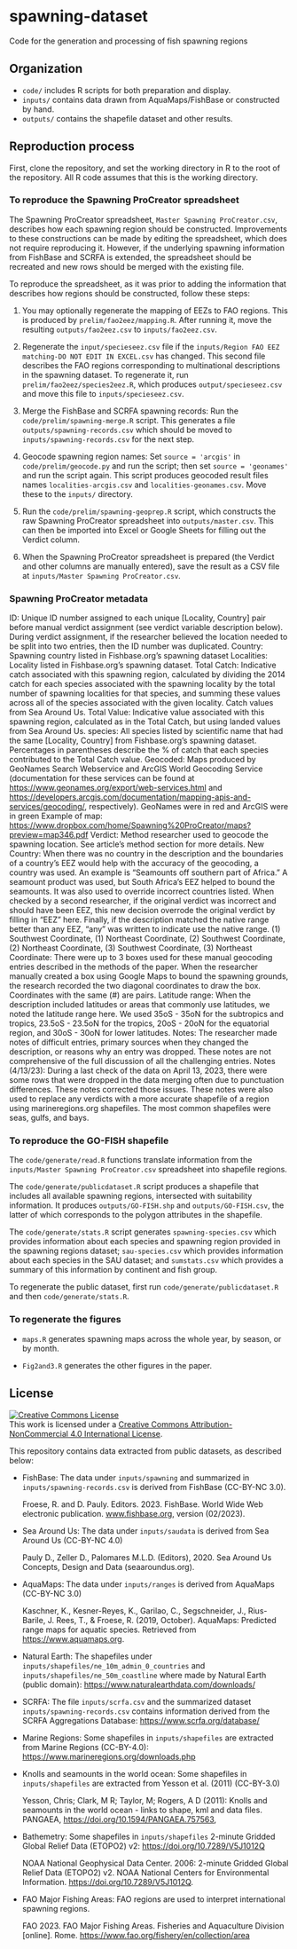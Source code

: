 # spawning-dataset
Code for the generation and processing of fish spawning regions

## Organization
 - `code/` includes R scripts for both preparation and display.
 - `inputs/` contains data drawn from AquaMaps/FishBase or constructed
   by hand.
 - `outputs/` contains the shapefile dataset and other results.

## Reproduction process

First, clone the repository, and set the working directory in R to the
root of the repository. All R code assumes that this is the working
directory.
   
### To reproduce the Spawning ProCreator spreadsheet

The Spawning ProCreator spreadsheet, `Master Spawning ProCreator.csv`,
describes how each spawning region should be constructed. Improvements
to these constructions can be made by editing the spreadsheet, which
does not require reproducing it. However, if the underlying spawning
information from FishBase and SCRFA is extended, the spreadsheet
should be recreated and new rows should be merged with the existing
file.

To reproduce the spreadsheet, as it was prior to adding the
information that describes how regions should be constructed, follow
these steps:

1. You may optionally regenerate the mapping of EEZs to FAO
   regions. This is produced by `prelim/fao2eez/mapping.R`. After
   running it, move the resulting `outputs/fao2eez.csv` to
   `inputs/fao2eez.csv`.
   
2. Regenerate the `input/specieseez.csv` file if the `inputs/Region
FAO EEZ matching-DO NOT EDIT IN EXCEL.csv` has changed. This second
file describes the FAO regions corresponding to multinational
descriptions in the spawning dataset. To regenerate it, run
`prelim/fao2eez/species2eez.R`, which produces `output/specieseez.csv`
and move this file to `inputs/specieseez.csv`.

3. Merge the FishBase and SCRFA spawning records: Run the
   `code/prelim/spawning-merge.R` script. This generates a file
   `outputs/spawning-records.csv` which should be moved to
   `inputs/spawning-records.csv` for the next step.

4. Geocode spawning region names: Set `source = 'arcgis'` in
   `code/prelim/geocode.py` and run the script; then set `source =
   'geonames'` and run the script again. This script produces geocoded
   result files names `localities-arcgis.csv` and
   `localities-geonames.csv`. Move these to the `inputs/` directory.

5. Run the `code/prelim/spawning-geoprep.R` script, which constructs
   the raw Spawning ProCreator spreadsheet into
   `outputs/master.csv`. This can then be imported into Excel or
   Google Sheets for filling out the Verdict column.

6. When the Spawning ProCreator spreadsheet is prepared (the Verdict
   and other columns are manually entered), save the result as a CSV
   file at `inputs/Master Spawning ProCreator.csv`.

### Spawning ProCreator metadata

ID: Unique ID number assigned to each unique [Locality, Country] pair before manual verdict assignment (see verdict variable description below). During verdict assignment, if the researcher believed the location needed to be split into two entries, then the ID number was duplicated. 
Country: Spawning country listed in Fishbase.org’s spawning dataset
Localities: Locality listed in Fishbase.org’s spawning dataset.
Total Catch: Indicative catch associated with this spawning region, calculated by dividing the 2014 catch for each species associated with the spawning locality by the total number of spawning localities for that species, and summing these values across all of the species associated with the given locality. Catch values from Sea Around Us.
Total Value: Indicative value associated with this spawning region, calculated as in the Total Catch, but using landed values from Sea Around Us.
species: All species listed by scientific name that had the same [Locality, Country] from Fishbase.org’s spawning dataset. Percentages in parentheses describe the % of catch that each species contributed to the Total Catch value.
Geocoded: Maps produced by GeoNames Search Webservice and ArcGIS World Geocoding Service (documentation for these services can be found at https://www.geonames.org/export/web-services.html and https://developers.arcgis.com/documentation/mapping-apis-and-services/geocoding/, respectively). GeoNames were in red and ArcGIS were in green
Example of map: https://www.dropbox.com/home/Spawning%20ProCreator/maps?preview=map346.pdf
Verdict: Method researcher used to geocode the spawning location. See article’s method section for more details.
New Country: When there was no country in the description and the boundaries of a country’s EEZ would help with the accuracy of the geocoding, a country was used. An example is “Seamounts off southern part of Africa.” A seamount product was used, but South Africa’s EEZ helped to bound the seamounts. It was also used to override incorrect countries listed. When checked by a second researcher, if the original verdict was incorrect and should have been EEZ, this new decision overrode the original verdict by filling in “EEZ” here. Finally, if the description matched the native range better than any EEZ, “any” was written to indicate use the native range. 
(1) Southwest Coordinate, (1) Northeast Coordinate, (2) Southwest Coordinate, (2) Northeast Coordinate, (3) Southwest Coordinate, (3) Northeast Coordinate: There were up to 3 boxes used for these manual geocoding entries described in the methods of the paper. When the researcher manually created a box using Google Maps to bound the spawning grounds, the research recorded the two diagonal coordinates to draw the box. Coordinates with the same (#) are pairs. 
Latitude range: When the description included latitudes or areas that commonly use latitudes, we noted the latitude range here. We used 35oS - 35oN for the subtropics and tropics, 23.5oS - 23.5oN for the tropics, 20oS - 20oN for the equatorial region, and 30oS - 30oN for lower latitudes.
Notes: The researcher made notes of difficult entries, primary sources when they changed the description, or reasons why an entry was dropped. These notes are not comprehensive of the full discussion of all the challenging entries. 
Notes (4/13/23): During a last check of the data on April 13, 2023, there were some rows that were dropped in the data merging often due to punctuation differences. These notes corrected those issues. These notes were also used to replace any verdicts with a more accurate shapefile of a region using marineregions.org shapefiles. The most common shapefiles were seas, gulfs, and bays. 

### To reproduce the GO-FISH shapefile

The `code/generate/read.R` functions translate information from the
`inputs/Master Spawning ProCreator.csv` spreadsheet into shapefile
regions.

The `code/generate/publicdataset.R` script produces a shapefile that
includes all available spawning regions, intersected with suitability
information. It produces `outputs/GO-FISH.shp` and
`outputs/GO-FISH.csv`, the latter of which corresponds to the polygon
attributes in the shapefile.

The `code/generate/stats.R` script generates `spawning-species.csv`
which provides information about each species and spawning region
provided in the spawning regions dataset; `sau-species.csv` which
provides information about each species in the SAU dataset; and
`sumstats.csv` which provides a summary of this information by
continent and fish group.

To regenerate the public dataset, first run
`code/generate/publicdataset.R` and then `code/generate/stats.R`.

### To regenerate the figures

 - `maps.R` generates spawning maps across the whole year, by season,
   or by month.
   
 - `Fig2and3.R` generates the other figures in the paper.

## License

<a rel="license" href="http://creativecommons.org/licenses/by-nc/4.0/"><img alt="Creative Commons License" style="border-width:0" src="https://i.creativecommons.org/l/by-nc/4.0/88x31.png" /></a><br />This work is licensed under a <a rel="license" href="http://creativecommons.org/licenses/by-nc/4.0/">Creative Commons Attribution-NonCommercial 4.0 International License</a>.

This repository contains data extracted from public datasets, as described below:

 - FishBase: The data under `inputs/spawning` and summarized in `inputs/spawning-records.csv` is derived from FishBase (CC-BY-NC 3.0).

   Froese, R. and D. Pauly. Editors. 2023. FishBase. World Wide Web electronic publication. www.fishbase.org, version (02/2023).

 - Sea Around Us: The data under `inputs/saudata` is derived from Sea Around Us (CC-BY-NC 4.0)

   Pauly D., Zeller D., Palomares M.L.D. (Editors), 2020. Sea Around Us Concepts, Design and Data (seaaroundus.org).
   
 - AquaMaps: The data under `inputs/ranges` is derived from AquaMaps (CC-BY-NC 3.0)

   Kaschner, K., Kesner-Reyes, K., Garilao, C., Segschneider, J., Rius-Barile, J. Rees, T., & Froese, R. (2019, October). AquaMaps: Predicted range maps for aquatic species. Retrieved from https://www.aquamaps.org.
   
 - Natural Earth: The shapefiles under `inputs/shapefiles/ne_10m_admin_0_countries` and `inputs/shapefiles/ne_50m_coastline` where made by Natural Earth (public domain): https://www.naturalearthdata.com/downloads/
 
 - SCRFA: The file `inputs/scrfa.csv` and the summarized dataset `inputs/spawning-records.csv` contains information derived from the SCRFA Aggregations Database: https://www.scrfa.org/database/

 - Marine Regions: Some shapefiles in `inputs/shapefiles` are extracted from Marine Regions (CC-BY-4.0): https://www.marineregions.org/downloads.php

 - Knolls and seamounts in the world ocean: Some shapefiles in `inputs/shapefiles` are extracted from Yesson et al. (2011) (CC-BY-3.0)
   
   Yesson, Chris; Clark, M R; Taylor, M; Rogers, A D (2011): Knolls and seamounts in the world ocean - links to shape, kml and data files. PANGAEA, https://doi.org/10.1594/PANGAEA.757563,

- Bathemetry:  Some shapefiles in `inputs/shapefiles` 2-minute Gridded Global Relief Data (ETOPO2) v2: https://doi.org/10.7289/V5J1012Q 

  NOAA National Geophysical Data Center. 2006: 2-minute Gridded Global Relief Data (ETOPO2) v2. NOAA National Centers for Environmental Information. https://doi.org/10.7289/V5J1012Q.
  
- FAO Major Fishing Areas: FAO regions are used to interpret international spawning regions.

   FAO 2023. FAO Major Fishing Areas. Fisheries and Aquaculture Division [online]. Rome. 
https://www.fao.org/fishery/en/collection/area
